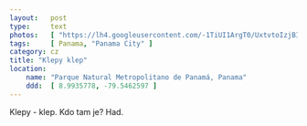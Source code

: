 ```yaml
---
layout:   post
type:     text
photos:   [ "https://lh4.googleusercontent.com/-1TiUI1ArgT0/UxtvtoIzjBI/AAAAAAAABls/2sTRQxZ0JW8/w768-h1024-no/snake.jpg" ]
tags:     [ Panama, "Panama City" ]
category: cz
title: "Klepy klep"
location:
    name: "Parque Natural Metropolitano de Panamá, Panama"
    ddd:  [ 8.9935778, -79.5462597 ]
---
```


Klepy - klep. Kdo tam je? Had.
